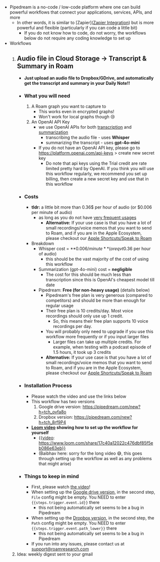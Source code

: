 - Pipedream is a no-code / low-code platform where one can build powerful workflows that connect your applications, services, APIs, and more
    - In other words, it is similar to [Zapier]([Zapier Integration](<Zapier Integration.md>)) but is more powerful and flexible (particularly if you can code a little bit)
        - If you do not know how to code, do not worry, the workflows below do not require any coding knowledge to set up
- Workflows
    1. ## **Audio file in Cloud Storage -> Transcript & Summary in Roam**
        - **Just upload an audio file to Dropbox/GDrive, and automatically get the transcript and summary in your Daily Note!!**
        - ### **What you will need**
            1. A Roam graph you want to capture to
                - This works even in encrypted graphs!
                - Won't work for local graphs though 😢
            2. An OpenAI API Key
                - we use OpenAI APIs for both [transcription](((xE-bNZ20Z))) and [summarization](((K1APaPuS-)))
                    - transcribing the audio file - uses __Whisper__
                    - summarizing the transcript - uses __gpt-4o-mini__
                - If you do not have an OpenAI API key, please go to https://platform.openai.com/api-keys > create new secret key
                    - Do note that api keys using the Trial credit are rate limited pretty hard by OpenAI. If you think you will use this workflow regularly, we recommend you set up billing, then create a new secret key and use that in this workflow
        - ### **Costs**
            - **tldr:** a little bit more than 0.36$ per hour of audio (or $0.006 per minute of audio)
                - as long as you do not have [very frequent usages](((UEgbI5Lzr)))
                    - **Alternative:** If your use case is that you have a lot of small recordings/voice memos that you want to send to Roam, and if you are in the Apple Ecosystem, please checkout our [Apple Shortcuts/Speak to Roam](<Apple Shortcuts/Speak to Roam.md>)
            - Breakdown
                - Whisper cost = **$0.006 / minute** (or eqvt 0.36$ per hour of audio)
                    - this should be the vast majority of the cost of using this workflow
                - Summarization (gpt-4o-mini) cost = **negligible**
                    - The cost for this should be much less than transcription since this is OpenAI's cheapest model till date
                - Pipedream: **Free (for non-heavy usage)** (details below)
                    - Pipedream's free plan is very generous (compared to competitors) and should be more than enough for regular usage
                    - Their free plan is 10 credits/day. Most voice recordings should only use up 1 credit.
                        - So, this means their free plan supports 10 voice recordings per day.
                    - You will probably only need to upgrade if you use this workflow more frequently or if you input larger files
                        - Larger files can take up multiple credits. For example, when testing with a podcast episode of 1.5 hours, it took up 3 credits
                    - **Alternative:** If your use case is that you have a lot of small recordings/voice memos that you want to send to Roam, and if you are in the Apple Ecosystem, please checkout our [Apple Shortcuts/Speak to Roam](<Apple Shortcuts/Speak to Roam.md>)
        - ### **Installation Process**
            - Please watch the video and use the links below
            - This workflow has two versions
                1. Google drive version: https://pipedream.com/new?h=tch_ovfa8o
                2. Dropbox version: https://pipedream.com/new?h=tch_8rf9P4
            - **[Loom video](<Loom video.md>) showing how to set up the workflow for yourself**
                - {{[video](<video.md>): https://www.loom.com/share/17c40a12022c476dbf85f5eb086e63eb}}
                - (Baibhav here: sorry for the long video 😅, this goes through setting up the workflow as well as any problems that might arise)
        - ### **Things to keep in mind** 
            - First, please watch [the video](((vOtWaKHnf)))!
            - When setting up the [Google drive version](((DtkYpItDq))), in the second step, `File` config might be empty. You NEED to enter `{{steps.trigger.event.id}}` there
                - this not being automatically set seems to be a bug in Pipedream
            - When setting up the [Dropbox version](((76mpf0cxk))), in the second step, the `Path` config might be empty. You NEED to enter `{{steps.trigger.event.path_lower}}` there
                - this not being automatically set seems to be a bug in Pipedream
            - If you run into any issues, please contact us at [support@roamresearch.com](mailto:support@roamresearch.com)
    2. Idea: weekly digest sent to your gmail
